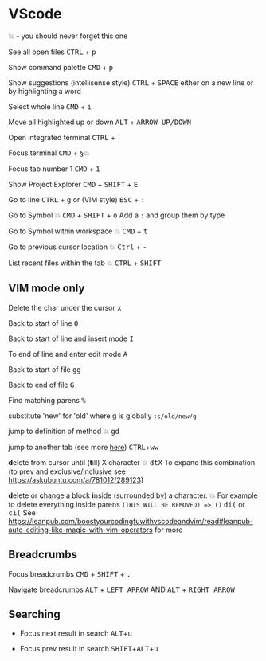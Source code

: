 # VScode

:boom: - you should never forget this one

See all open files
<kbd>CTRL</kbd> + <kbd>p</kbd>

Show command palette
<kbd>CMD</kbd> + <kbd>p</kbd>

Show suggestions (intellisense style)
<kbd>CTRL</kbd> + <kbd>SPACE</kbd> either on a new line or by highlighting a word

Select whole line
<kbd>CMD</kbd> + <kbd>i</kbd>

Move all highlighted up or down
<kbd>ALT</kbd> + <kbd>ARROW UP/DOWN</kbd>

Open integrated terminal
<kbd>CTRL</kbd> + <kbd>`</kbd>

Focus terminal
<kbd>CMD</kbd> + <kbd>§</kbd>:boom:

Focus tab number 1
<kbd>CMD</kbd> + <kbd>1</kbd>

Show Project Explorer
<kbd>CMD</kbd> + <kbd>SHIFT</kbd> + <kbd>E</kbd>

Go to line
<kbd>CTRL</kbd> + <kbd>g</kbd>
or (VIM style) <kbd>ESC</kbd> + <kbd>:</kbd>

Go to Symbol :boom:
<kbd>CMD</kbd> + <kbd>SHIFT</kbd> + <kbd>o</kbd>
Add a `:` and group them by type

Go to Symbol within workspace :boom:
<kbd>CMD</kbd> + <kbd>t</kbd>

Go to previous cursor location :boom:
<kbd>Ctrl</kbd> + <kbd>-</kbd>

List recent files within the tab :boom:
<kbd>CTRL</kbd> + <kbd>SHIFT</kbd>

## VIM mode only

Delete the char under the cursor
<kbd>x</kbd>

Back to start of line
<kbd>0</kbd>

Back to start of line and insert mode
<kbd>I</kbd>

To end of line and enter edit mode
<kbd>A</kbd>

Back to start of file
<kbd>gg</kbd>

Back to end of file
<kbd>G</kbd>

Find matching parens <kbd>%</kbd>

substitute 'new' for 'old' where g is globally `:s/old/new/g`

jump to definition of method :boom:
<kbd>gd</kbd>

jump to another tab (see more [here](https://stackoverflow.com/a/25254470/1446845))
<kbd>CTRL</kbd>+<kbd>ww</kbd>

**d**elete from cursor until (**t**ill) X character :boom:
<kbd>dtX</kbd>
To expand this combination (to prev and exclusive/inclusive see https://askubuntu.com/a/781012/289123)

**d**elete or **c**hange a block **i**nside (surrounded by) a character. :boom:
For example to delete everything inside parens `(THIS WILL BE REMOVED) => ()`
<kbd>di(</kbd> or
<kbd>ci(</kbd>
See https://leanpub.com/boostyourcodingfuwithvscodeandvim/read#leanpub-auto-editing-like-magic-with-vim-operators for more

## Breadcrumbs

Focus breadcrumbs
<kbd>CMD</kbd> + <kbd>SHIFT</kbd> + <kbd>.</kbd>

Navigate breadcrumbs
<kbd>ALT</kbd> + <kbd>LEFT ARROW</kbd> AND <kbd>ALT</kbd> + <kbd>RIGHT ARROW</kbd>

## Searching

- Focus next result in search
  <kbd>ALT</kbd>+<kbd>u</kbd>

- Focus prev result in search
  <kbd>SHIFT</kbd>+<kbd>ALT</kbd>+<kbd>u</kbd>
